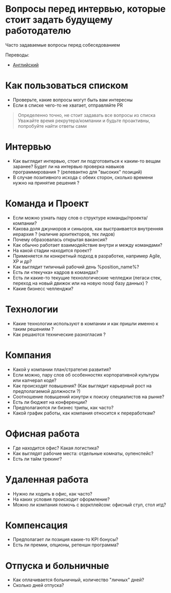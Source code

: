 # Вопросы перед интервью, которые стоит задать будущему работодателю 
Часто задаваемые вопросы перед собеседованием


Переводы:
- [Английский](blob/main/README.md)

# Как пользоваться списком
- Проверьте, какие вопросы могут быть вам интересны
- Если в списке чего-то не хватает, отправляйте PR

> Определенно точно, не стоит задавать все вопросы из списка</br>
> Уважайте время рекрутера/компании и будьте проактивны, попробуйте найти ответы сами

# Интервью
- Как выглядит интервью, стоит ли подготовиться к каким-то вещам заранее? Будет ли на интервью проверка навыков программирования ? (релевантно для "высоких" позиций)
- В случае позитивного исхода с обеих сторон, сколько времени нужно на принятие решения ?

# Команда и Проект
- Если можно узнать пару слов о структуре команды/проекта/компании?
- Какова доля джуниоров и синьоров, как выстраивается внутренняя иерархия ? (наличие архитекторов, тех лидов)
- Почему образовалась открытая вакансия?
- Как обычно работает взаимодействие внутри и между командами?
- На какой стадии находится проект?
- Применяется ли конкретный подход в разработке, например Agile, XP и др?
- Как выглядит типичный рабочий день %position_name%?
- Есть ли «текучка» кадров в командах?
- Есть ли какие-то текущие технологические челледжи (легаси стек, переход на новый движок или на новую nosql базу данных) ?
- Какие бизнесс челленджи?

# Технологии
- Какие технологии используют в компании и как пришли именно к таким решениям ?
- Как решаются технические разногласия ?

# Компания
- Какой у компании план/стратегия развития?
- Если можно, пару слов об особенностях корпоративной культуры или калчерал коде?
- Как происходят повышения? (Как выглядит карьерный рост на предполагаемой должности ?)
- Соотношение повышений изнутри к поиску специалистов на рынке?
- Есть ли бюджет на конференции?
- Предполагаются ли бизнес трипы, как часто?
- Какой график работы, как компания относится к переработкам?

# Офисная работа
- Где находится офис? Какая логистика?
- Как выглядят рабочие места: отдельные комнаты, оупенспейс?
- Есть ли тайм трекинг?

# Удаленная работа
- Нужно ли ходить в офис, как часто?
- На каких условия происходит оформление?
- Можно ли компания помочь с воркплейсом: офисный стул, стол итд?

# Компенсация
- Предполагает ли позиция какие-то KPI бонусы?
- Есть ли премии, опционы, ретеншн программа?

# Отпуска и больничные
- Как оплачивается больничный, количество "личных" дней?
- Сколько дней отпуска?

